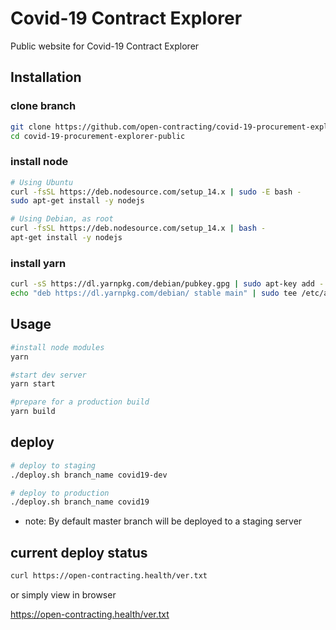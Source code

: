# Covid-19 Contract Explorer 

Public website for Covid-19 Contract Explorer

## Installation

### clone branch
```bash
git clone https://github.com/open-contracting/covid-19-procurement-explorer-public.git
cd covid-19-procurement-explorer-public
```

### install node
```bash
# Using Ubuntu
curl -fsSL https://deb.nodesource.com/setup_14.x | sudo -E bash -
sudo apt-get install -y nodejs

# Using Debian, as root
curl -fsSL https://deb.nodesource.com/setup_14.x | bash -
apt-get install -y nodejs
```

### install yarn
```bash
curl -sS https://dl.yarnpkg.com/debian/pubkey.gpg | sudo apt-key add -
echo "deb https://dl.yarnpkg.com/debian/ stable main" | sudo tee /etc/apt/sources.list.d/yarn.list
```

## Usage

```bash
#install node modules
yarn

#start dev server
yarn start

#prepare for a production build
yarn build
```

## deploy

```bash
# deploy to staging
./deploy.sh branch_name covid19-dev 

# deploy to production
./deploy.sh branch_name covid19 
```
* note: By default master branch will be deployed to a staging server

## current deploy status

```bash
curl https://open-contracting.health/ver.txt
```
or simply view in browser

https://open-contracting.health/ver.txt